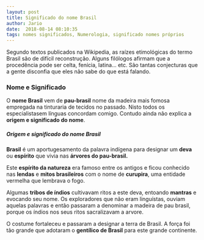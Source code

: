 ```yaml
---
layout: post
title: Significado do nome Brasil
author: Jario
date:  2018-08-14 08:10:35
tags: nomes significados, Numerologia, significado nomes próprios
---
```

Segundo textos publicados na Wikipedia, as raízes etimológicas do termo Brasil são de difícil reconstrução. Alguns filólogos afirmam que a procedência pode ser celta, fenícia, latina&#8230; etc. São tantas conjecturas que a gente disconfia que eles não sabe do que está falando.

### Nome e Significado

O **nome Brasil** vem de **pau-brasil** nome da madeira mais fomosa empregada na tinturaria de tecidos no passado. Nisto todos os especialistasem línguas concordam comigo. Contudo ainda não explica a **origem e significado do nome**.

##### Origem e significado do nome Brasil

**Brasil** é um aportugesamento da palavra indígena para designar um **deva** ou **espírito** que vivia nas **árvores do pau-brasil.**

Este **espírito da natureza** era famoso entre os antigos e ficou conhecido nas **lendas** e **mitos brasileiros** com o nome de **curupira**, uma entidade vermelha que lembrava o fogo.

Algumas **tribos de índios** cultivavam ritos a este deva, entoando **mantras** e evocando seu nome. Os exploradores que não eram linguístas, ouviam aquelas palavras e então passaram a denominar a madeira de pau brasil, porque os índios nos seus ritos sacralizavam a arvore.

O costume fortaleceu e passaram a designar a terra de Brasil. A força foi tão grande que adotaram o **gentílico de Brasil** para este grande continente.